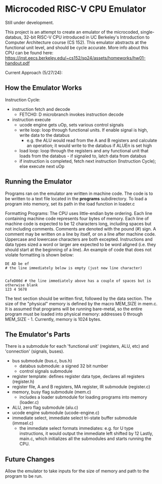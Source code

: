 # Microcoded RISC-V CPU Emulator

Still under development.

This project is an attempt to create an emulator of the microcoded, single-databus, 32-bit RISC-V CPU introduced in UC Berkeley's Introduction to Computer Architecture course (CS 152). This emulator abstracts at the functional unit level, and should be cycle accurate. More info about this CPU can be found here: https://inst.eecs.berkeley.edu/~cs152/sp24/assets/homeworks/hw01-handout.pdf

Current Approach (5/27/24):

## How the Emulator Works
Instruction Cycle:
- instruction fetch and decode
    - FETCH0: D microbranch invokes instruction decode
- instruction execute
    - ucode engine gets uOp, sets various control signals
    - write loop: loop through functional units. If enable signal is high, write data to the databus
        - e.g. the ALU would read from the A and B registers and calculate an operation; 
            it would write to the databus if ALUEn is set high
    - load loop: loop through the registers and any functional unit that loads from the databus - if signaled to, latch data from databus
    - if instruction is completed, fetch next instruction (Instruction Cycle); else execute next uOp

## Running the Emulator
Programs ran on the emulator are written in machine code. The code is to be written to a text file located in the
**programs** subdirectory. To load a program into memory, set its path in the load function in loader.c

Formatting Programs:
The CPU uses little-endian byte ordering.
Each line containing machine code represents four bytes of memory.
Each line of machine code is expected to be 12 characters long, including spaces but not including comments. Comments are 
denoted with the pound (#) sign. A comment may be written on a line by itself, or on a line after machine code.
Uppercase and lowercase characters are both excepted. Instructions and data types sized a word or larger
are expected to be word aligned (i.e. they should start at the beginning of a line). An example of code that 
does not violate formatting is shown below:

    DE AD be ef
    # the line immediately below is empty (just new line character)

  
    CafeD00d # the line immediately above has a couple of spaces but is otherwise blank
    123 4 5678

The text section should be written first, followed by the data section.
The size of the "physical" memory is defined by the macro MEM_SIZE in mem.c. It is assumed that programs will be running
bare-metal, so the entire program must be loaded into physical memory: addresses 0 through MEM_SIZE - 1. Currently,
memory is 1024 bytes.  

## The Emulator's Parts
There is a submodule for each 'functional unit' (registers, ALU, etc) and 'connection' (signals, buses).
- bus submodule (bus.c, bus.h)
    - databus submodule: a signed 32 bit number
    - control signals submodule
- register template: defines register data type, declares all registers (register.h)
- register file, A and B registers, MA register, IR submodule (register.c)
- memory, busy flag submodule (mem.c)
    - includes a loader submodule for loading programs into memory (loader.c)
- ALU, zero flag submodule (alu.c)
- ucode engine submodule (ucode-engine.c)
- immediate select, immediate select tri-state buffer submodule (immsel.c)
    - the immediate select formats immediates: e.g. for U type instructions, it would output
      the immediate left shifted by 12
Lastly, main.c, which initializes all the submodules and starts running the CPU.

## Future Changes
Allow the emulator to take inputs for the size of memory and path to the program to be run. 